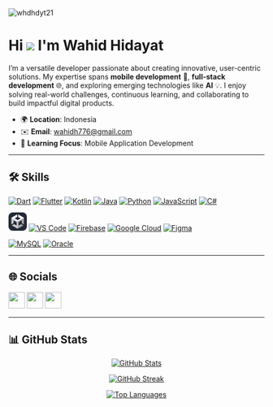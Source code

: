 <img src="https://komarev.com/ghpvc/?username=whdhdyt21&label=Profile%20views&color=0e75b6&style=flat" alt="whdhdyt21" />

Hi ![](https://user-images.githubusercontent.com/18350557/176309783-0785949b-9127-417c-8b55-ab5a4333674e.gif) I'm Wahid Hidayat
=====================================================================================================================================

I’m a versatile developer passionate about creating innovative, user-centric solutions. My expertise spans **mobile development** 📱, **full-stack development** 🌐, and exploring emerging technologies like **AI** 💡. I enjoy solving real-world challenges, continuous learning, and collaborating to build impactful digital products.

- 🌍 **Location**: Indonesia  
- ✉️ **Email**: [wahidh776@gmail.com](mailto:wahidh776@gmail.com)  
- 🧠 **Learning Focus**: Mobile Application Development  

---

## 🛠️ Skills

<p align="left">
  <!-- Programming Languages -->
  <a href="https://dart.dev/" target="_blank"><img src="https://raw.githubusercontent.com/danielcranney/readme-generator/main/public/icons/skills/dart-colored.svg" width="36" height="36" alt="Dart" /></a>
  <a href="https://flutter.dev/" target="_blank"><img src="https://raw.githubusercontent.com/danielcranney/readme-generator/main/public/icons/skills/flutter-colored.svg" width="36" height="36" alt="Flutter" /></a>
  <a href="https://kotlinlang.org/" target="_blank"><img src="https://raw.githubusercontent.com/danielcranney/readme-generator/main/public/icons/skills/kotlin-colored.svg" width="36" height="36" alt="Kotlin" /></a>
  <a href="https://www.oracle.com/java/" target="_blank"><img src="https://raw.githubusercontent.com/danielcranney/readme-generator/main/public/icons/skills/java-colored.svg" width="36" height="36" alt="Java" /></a>
  <a href="https://www.python.org/" target="_blank"><img src="https://raw.githubusercontent.com/danielcranney/readme-generator/main/public/icons/skills/python-colored.svg" width="36" height="36" alt="Python" /></a>
  <a href="https://developer.mozilla.org/en-US/docs/Web/JavaScript" target="_blank"><img src="https://raw.githubusercontent.com/danielcranney/readme-generator/main/public/icons/skills/javascript-colored.svg" width="36" height="36" alt="JavaScript" /></a>
  <a href="https://docs.microsoft.com/en-us/dotnet/csharp/" target="_blank"><img src="https://user-images.githubusercontent.com/4821/255017351-9f5b83e7-cb9a-4f59-be6f-cb407c2247e9.png" width="36" height="36" alt="C#" /></a>
  
  <!-- Tools & Platforms -->
  <a href="https://unity.com/" target="_blank"><img src="https://github.com/tandpfun/skill-icons/blob/main/icons/Unity-Dark.svg" width="36" height="36" alt="Unity" /></a>
  <a href="https://code.visualstudio.com/" target="_blank"><img src="https://raw.githubusercontent.com/danielcranney/readme-generator/main/public/icons/skills/visualstudiocode.svg" width="36" height="36" alt="VS Code" /></a>
  <a href="https://firebase.google.com/" target="_blank"><img src="https://raw.githubusercontent.com/danielcranney/readme-generator/main/public/icons/skills/firebase-colored.svg" width="36" height="36" alt="Firebase" /></a>
  <a href="https://cloud.google.com/" target="_blank"><img src="https://raw.githubusercontent.com/danielcranney/readme-generator/main/public/icons/skills/googlecloud-colored.svg" width="36" height="36" alt="Google Cloud" /></a>
  <a href="https://www.figma.com/" target="_blank"><img src="https://raw.githubusercontent.com/danielcranney/readme-generator/main/public/icons/skills/figma-colored.svg" width="36" height="36" alt="Figma" /></a>
  
  <!-- Databases -->
  <a href="https://www.mysql.com/" target="_blank"><img src="https://raw.githubusercontent.com/danielcranney/readme-generator/main/public/icons/skills/mysql-colored.svg" width="36" height="36" alt="MySQL" /></a>
  <a href="https://www.oracle.com/uk/index.html" target="_blank"><img src="https://raw.githubusercontent.com/danielcranney/readme-generator/main/public/icons/skills/oracle-colored.svg" width="36" height="36" alt="Oracle" /></a>
</p>

---

## 🌐 Socials  

  <a href="https://www.linkedin.com/in/wahid-hidayat/" target="_blank"><img src="https://raw.githubusercontent.com/danielcranney/readme-generator/main/public/icons/socials/linkedin.svg" width="32" height="32" /></a>
  <a href="http://www.instagram.com/whdhdyt_21/" target="_blank"><img src="https://raw.githubusercontent.com/danielcranney/readme-generator/main/public/icons/socials/instagram.svg" width="32" height="32" /></a>
  <a href="http://www.medium.com/@wahidh776" target="_blank"><img src="https://raw.githubusercontent.com/danielcranney/readme-generator/main/public/icons/socials/medium.svg" width="32" height="32" /></a>
</p>

---

## 📊 GitHub Stats  

<p align="center">
  <a href="http://www.github.com/whdhdyt21">
    <img src="https://github-readme-stats.vercel.app/api?username=whdhdyt21&show_icons=true&count_private=true&hide_border=true&bg_color=27272a&title_color=3382ed&text_color=ffffff" alt="GitHub Stats" />
  </a>
</p>

<p align="center">
  <a href="http://www.github.com/whdhdyt21">
    <img src="https://github-readme-streak-stats.herokuapp.com/?user=whdhdyt21&stroke=ffffff&background=27272a&ring=3382ed&fire=3382ed&currStreakNum=ffffff&currStreakLabel=3382ed&sideNums=ffffff&sideLabels=ffffff&dates=ffffff&hide_border=true" alt="GitHub Streak" />
  </a>
</p>

<p align="center">
  <a href="https://github.com/whdhdyt21">
    <img src="https://github-readme-stats.vercel.app/api/top-langs/?username=whdhdyt21&langs_count=10&layout=compact&hide_border=true&bg_color=27272a&title_color=3382ed&text_color=ffffff" alt="Top Languages" />
  </a>
</p>
